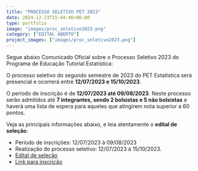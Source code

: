 ```yaml
---
title: "PROCESSO SELETIVO PET 2023"
date: 2024-12-23T15:44:46+06:00
type: portfolio
image: "images/proc_seletivo2023.png"
category: ["EDITAL ABERTO"]
project_images: ["images/proc_seletivo2023.png"]
---
```


Segue abaixo Comunicado Oficial sobre o Processo Seletivo 2023 do Programa de Educação Tutorial Estatística:

O processo seletivo do segundo semestre de 2023 do PET Estatística será presencial e ocorrerá entre **12/07/2023 e 15/10/2023**.

O período de inscrição é de **12/07/2023 até 09/08/2023**. Neste processo serão admitidos até **7 integrantes, sendo 2 bolsistas e 5 não bolsistas** e haverá uma lista de espera para aqueles que atingirem nota superior a 60 pontos.

Veja as principais informações abaixo, e leia atentamente o **edital de seleção**:

- Período de inscrições: 12/07/2023 à 09/08/2023
- Realização do processo seletivo: 12/07/2023 à 15/10/2023.
- [Edital de seleção](../../pdfs/edital_seletiva_2023.pdf)
- [Link para inscrição](https://docs.google.com/forms/u/0/)